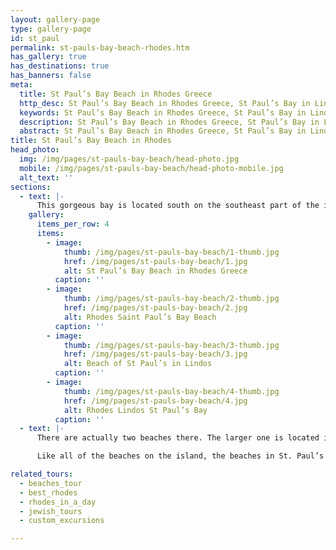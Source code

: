 ```yaml
---
layout: gallery-page
type: gallery-page
id: st_paul
permalink: st-pauls-bay-beach-rhodes.htm
has_gallery: true
has_destinations: true
has_banners: false
meta:
  title: St Paul’s Bay Beach in Rhodes Greece
  http_desc: St Paul’s Bay Beach in Rhodes Greece, St Paul’s Bay in Lindos
  keywords: St Paul’s Bay Beach in Rhodes Greece, St Paul’s Bay in Lindos
  description: St Paul’s Bay Beach in Rhodes Greece, St Paul’s Bay in Lindos
  abstract: St Paul’s Bay Beach in Rhodes Greece, St Paul’s Bay in Lindos
title: St Paul’s Bay Beach in Rhodes
head_photo:
  img: /img/pages/st-pauls-bay-beach/head-photo.jpg
  mobile: /img/pages/st-pauls-bay-beach/head-photo-mobile.jpg
  alt_text: ''
sections:
  - text: |-
      This gorgeous bay is located south on the southeast part of the island in Lindos and it is called St. Paul’s Bay because people claim that the saint landed there in 51 AD to preach Christianity to the Lindians. There is a small church there as well which is often used for weddings especially for couples who want to get married with the Acropolis of Lindos and the ocean as the backdrop.
    gallery:
      items_per_row: 4
      items:
        - image:
            thumb: /img/pages/st-pauls-bay-beach/1-thumb.jpg
            href: /img/pages/st-pauls-bay-beach/1.jpg
            alt: St Paul’s Bay Beach in Rhodes Greece
          caption: ''
        - image:
            thumb: /img/pages/st-pauls-bay-beach/2-thumb.jpg
            href: /img/pages/st-pauls-bay-beach/2.jpg
            alt: Rhodes Saint Paul’s Bay Beach
          caption: ''
        - image:
            thumb: /img/pages/st-pauls-bay-beach/3-thumb.jpg
            href: /img/pages/st-pauls-bay-beach/3.jpg
            alt: Beach of St Paul’s in Lindos
          caption: ''
        - image:
            thumb: /img/pages/st-pauls-bay-beach/4-thumb.jpg
            href: /img/pages/st-pauls-bay-beach/4.jpg
            alt: Rhodes Lindos St Paul’s Bay
          caption: ''
  - text: |-
      There are actually two beaches there. The larger one is located in the southern end, is the largest and is manmade and the smaller one is located at the north side and formed naturally. That is why the former has fine golden sand and the latter has a mix of pebbles and rocks.

      Like all of the beaches on the island, the beaches in St. Paul’s Bay also offer sun lounges, umbrellas and restaurants that visitors can avail. The difference is that these ones get relatively few visitors and no water sporting equipment. However, you can go snorkeling in the crystal-clear waters.

related_tours:
  - beaches_tour
  - best_rhodes
  - rhodes_in_a_day
  - jewish_tours
  - custom_excursions

---
```

